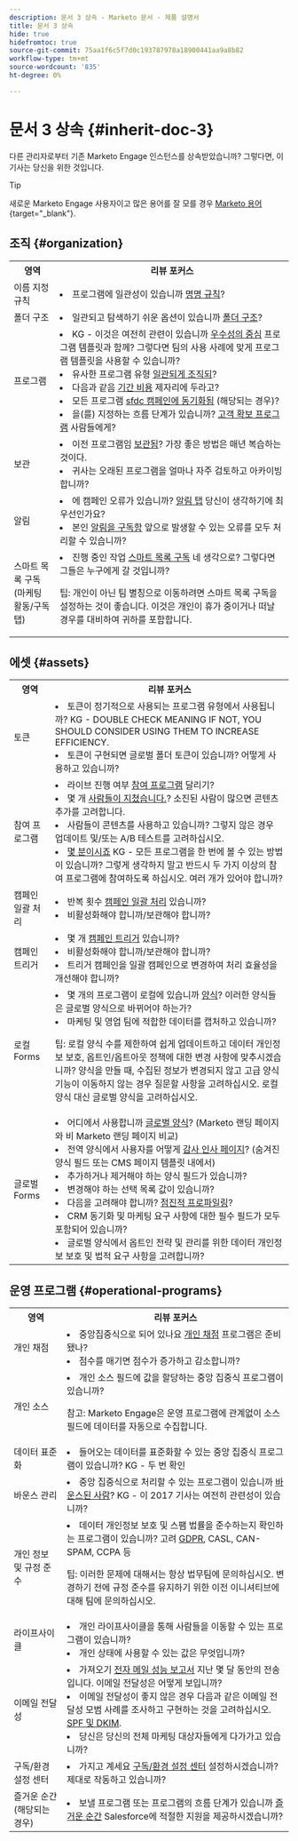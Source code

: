 ```yaml
---
description: 문서 3 상속 - Marketo 문서 - 제품 설명서
title: 문서 3 상속
hide: true
hidefromtoc: true
source-git-commit: 75aa1f6c5f7d0c193787978a18900441aa9a8b82
workflow-type: tm+mt
source-wordcount: '835'
ht-degree: 0%

---
```


# 문서 3 상속 {#inherit-doc-3}

다른 관리자로부터 기존 Marketo Engage 인스턴스를 상속받았습니까? 그렇다면, 이 기사는 당신을 위한 것입니다.

>[!TIP]
>
>새로운 Marketo Engage 사용자이고 많은 용어를 잘 모를 경우 [Marketo 용어](/help/marketo/getting-started/marketo-glossary.md){target="_blank"}.

## 조직 {#organization}

<table style="table-layout:auto"> 
 <tbody> 
  <tr> 
   <th>영역</th> 
   <th>리뷰 포커스</th>
  </tr> 
  <tr> 
   <td>이름 지정 규칙</td> 
   <td><li>프로그램에 일관성이 있습니까 <a href="/help/marketo/product-docs/core-marketo-concepts/programs/working-with-programs/best-practice-how-to-organize-your-programs.md#naming-schemes" target="_blank">명명 규칙</a>?</li></td>
  </tr>
  <tr> 
   <td>폴더 구조</td> 
   <td><li>일관되고 탐색하기 쉬운 옵션이 있습니까 <a href="/help/marketo/product-docs/core-marketo-concepts/programs/working-with-programs/best-practice-how-to-organize-your-programs.md#folders" target="_blank">폴더 구조</a>?</li></td>
  </tr>
  <tr> 
   <td>프로그램</td> 
   <td><li>KG - 이것은 여전히 관련이 있습니까 <a href="https://business.adobe.com/blog/perspectives/center-of-excellence-top-10-questions-to-ask-yourself" target="_blank">우수성의 중심</a> 프로그램 템플릿과 함께? 그렇다면 팀의 사용 사례에 맞게 프로그램 템플릿을 사용할 수 있습니까?</li>
<li>유사한 프로그램 유형 <a href="/help/marketo/product-docs/core-marketo-concepts/programs/working-with-programs/best-practice-how-to-organize-your-programs.md" target="_blank">일관되게 조직되</a>?</li>
<li>다음과 같음 <a href="/help/marketo/product-docs/core-marketo-concepts/programs/working-with-programs/understanding-period-costs.md" target="_blank">기간 비용</a> 제자리에 두라고?</li>
<li>모든 프로그램 <a href="/help/marketo/product-docs/crm-sync/salesforce-sync/sfdc-sync-details/how-to-match-program-statuses-and-salesforce-campaign-statuses-prior-to-sync.md" target="_blank">sfdc 캠페인에 동기화됨</a> (해당되는 경우)?</li>
<li>을(를) 지정하는 흐름 단계가 있습니까? <a href="/help/marketo/product-docs/core-marketo-concepts/programs/creating-programs/understanding-program-membership.md#acquisition-program" target="_blank">고객 확보 프로그램</a> 사람들에게?</li></td>
  </tr>
  <tr> 
   <td>보관</td> 
   <td><li>이전 프로그램임 <a href="/help/marketo/product-docs/core-marketo-concepts/miscellaneous/understanding-folders.md#archive-a-folder" target="_blank">보관됨</a>? 가장 좋은 방법은 매년 복습하는 것이다.</li>
<li>귀사는 오래된 프로그램을 얼마나 자주 검토하고 아카이빙합니까?</li></td>
  </tr>
  <tr> 
   <td>알림</td> 
   <td><li>에 캠페인 오류가 있습니까? <a href="/help/marketo/product-docs/core-marketo-concepts/miscellaneous/understanding-notifications/notification-types.md" target="_blank">알림 탭</a> 당신이 생각하기에 최우선인가요?</li>
<li>본인 <a href="/help/marketo/product-docs/core-marketo-concepts/miscellaneous/understanding-notifications.md#subscribe-to-notifications" target="_blank">알림을 구독함</a> 앞으로 발생할 수 있는 오류를 모두 처리할 수 있습니까?</li></td>
  </tr>
  <tr> 
   <td>스마트 목록 구독 
   <br/>(마케팅 활동/구독 탭)</td> 
   <td><li>진행 중인 작업 <a href="/help/marketo/product-docs/reporting/basic-reporting/report-subscriptions/subscribe-to-a-smart-list.md" target="_blank">스마트 목록 구독</a> 네 생각으로? 그렇다면 그들은 누구에게 갈 것입니까?</li>
<p>팁: 개인이 아닌 팀 별칭으로 이동하려면 스마트 목록 구독을 설정하는 것이 좋습니다. 이것은 개인이 휴가 중이거나 떠날 경우를 대비하여 귀하를 포함합니다.</td>
  </tr>
 </tbody> 
</table>

## 에셋 {#assets}

<table style="table-layout:auto"> 
 <tbody> 
  <tr> 
   <th>영역</th> 
   <th>리뷰 포커스</th>
  </tr> 
  <tr> 
   <td>토큰</td> 
   <td><li>토큰이 정기적으로 사용되는 프로그램 유형에서 사용됩니까? KG - DOUBLE CHECK MEANING IF NOT, YOU SHOULD CONSIDER USING THEM TO INCREASE EFFICIENCY.</li>
<li>토큰이 구현되면 글로벌 폴더 토큰이 있습니까? 어떻게 사용하고 있습니까?</li></td>
  </tr>
  <tr> 
   <td>참여 프로그램</td> 
   <td><li>라이브 진행 여부 <a href="/help/marketo/product-docs/email-marketing/drip-nurturing/creating-an-engagement-program/understanding-engagement-programs.md" target="_blank">참여 프로그램</a> 달리기?</li>
<li>몇 개 <a href="/help/marketo/product-docs/email-marketing/drip-nurturing/using-engagement-programs/people-who-have-exhausted-content.md" target="_blank">사람들이 지쳤습니다.</a>? 소진된 사람이 많으면 콘텐츠 추가를 고려합니다.</li>
<li>사람들이 콘텐츠를 사용하고 있습니까? 그렇지 않은 경우 업데이트 및/또는 A/B 테스트를 고려하십시오.</li>
<li><a href="/help/marketo/product-docs/email-marketing/drip-nurturing/using-engagement-programs/see-members-of-an-engagement-program.md" target="_blank">몇 분이시죠</a> KG - 모든 프로그램을 한 번에 볼 수 있는 방법이 있습니까? 그렇게 생각하지 말고 반드시 두 가지 이상의 참여 프로그램에 참여하도록 하십시오. 여러 개가 있어야 합니까?</li></td>
  </tr>
  <tr> 
   <td>캠페인 일괄 처리</td> 
   <td><li>반복 횟수 <a href="/help/marketo/product-docs/core-marketo-concepts/smart-campaigns/creating-a-smart-campaign/understanding-batch-and-trigger-smart-campaigns.md#batch-campaign" target="_blank">캠페인 일괄 처리</a> 있습니까?</li>
<li>비활성화해야 합니까/보관해야 합니까?</li></td>
  </tr>
   <tr> 
   <td>캠페인 트리거</td> 
   <td><li>몇 개 <a href="/help/marketo/product-docs/core-marketo-concepts/smart-campaigns/creating-a-smart-campaign/understanding-batch-and-trigger-smart-campaigns.md#trigger-campaign" target="_blank">캠페인 트리거</a> 있습니까?</li>
<li>비활성화해야 합니까/보관해야 합니까?</li>
<li>트리거 캠페인을 일괄 캠페인으로 변경하여 처리 효율성을 개선해야 합니까?</li></td>
  </tr>
  <tr>
   <td>로컬 Forms</td> 
   <td><li>몇 개의 프로그램이 로컬에 있습니까 <a href="/help/marketo/product-docs/demand-generation/forms/creating-a-form/create-a-form.md" target="_blank">양식</a>? 이러한 양식들은 글로벌 양식으로 바뀌어야 하는가?</li>
<li>마케팅 및 영업 팀에 적합한 데이터를 캡처하고 있습니까?</li>
<p>팁: 로컬 양식 수를 제한하여 쉽게 업데이트하고 데이터 개인정보 보호, 옵트인/옵트아웃 정책에 대한 변경 사항에 맞추시겠습니까? 양식을 만들 때, 수집된 정보가 변경되지 않고 고급 양식 기능이 이동하지 않는 경우 질문할 사항을 고려하십시오. 로컬 양식 대신 글로벌 양식을 고려하십시오.</td>
  </tr>
  <tr> 
   <td>글로벌 Forms</td> 
   <td><li>어디에서 사용합니까 <a href="/help/marketo/product-docs/administration/settings/global-form-validation-rules.md" target="_blank">글로벌 양식</a>? (Marketo 랜딩 페이지와 비 Marketo 랜딩 페이지 비교)</li>
<li>전역 양식에서 사용자를 어떻게 <a href="/help/marketo/product-docs/demand-generation/forms/creating-a-form/set-a-form-thank-you-page.md" target="_blank">감사 인사 페이지</a>? (숨겨진 양식 필드 또는 CMS 페이지 템플릿 내에서)</li>
<li>추가하거나 제거해야 하는 양식 필드가 있습니까?</li>
<li>변경해야 하는 선택 목록 값이 있습니까?</li>
<li>다음을 고려해야 합니까? <a href="/help/marketo/product-docs/demand-generation/forms/form-actions/configure-form-progressive-profiling.md" target="_blank">점진적 프로파일링</a>?</li>
<li>CRM 동기화 및 마케팅 요구 사항에 대한 필수 필드가 모두 포함되어 있습니까?</li>
<li>글로벌 양식에서 옵트인 전략 및 관리를 위한 데이터 개인정보 보호 및 법적 요구 사항을 고려합니까?</li></td>
  </tr>
 </tbody> 
</table>

## 운영 프로그램 {#operational-programs}

<table style="table-layout:auto"> 
 <tbody> 
  <tr> 
   <th>영역</th> 
   <th>리뷰 포커스</th>
  </tr> 
  <tr> 
   <td>개인 채점</td> 
   <td><li>중앙집중식으로 되어 있나요 <a href="/help/marketo/getting-started/quick-wins/simple-scoring.md" target="_blank">개인 채점</a> 프로그램은 준비됐나?</li>
<li>점수를 매기면 점수가 증가하고 감소합니까?</li></td>
  </tr>
  <tr> 
   <td>개인 소스</td> 
   <td><li>개인 소스 필드에 값을 할당하는 중앙 집중식 프로그램이 있습니까?</li>
<p>참고: Marketo Engage은 운영 프로그램에 관계없이 소스 필드에 데이터를 자동으로 수집합니다.</td>
  </tr>
  <tr> 
   <td>데이터 표준화</td> 
   <td><li>들어오는 데이터를 표준화할 수 있는 중앙 집중식 프로그램이 있습니까? KG - 두 번 확인</li></td>
  </tr>
  <tr> 
   <td>바운스 관리</td> 
   <td><li>중앙 집중식으로 처리할 수 있는 프로그램이 있습니까 <a href="https://nation.marketo.com/t5/product-blogs/data-management-best-practices-resources-for-managing-bounces/ba-p/243512" target="_blank">바운스된 사람</a>? KG - 이 2017 기사는 여전히 관련성이 있습니까?</li></td>
  </tr>
  <tr> 
   <td>개인 정보 및 규정 준수</td> 
   <td><li>데이터 개인정보 보호 및 스팸 법률을 준수하는지 확인하는 프로그램이 있습니까? 고려 <a href="https://business.adobe.com/resources/ebooks/the-gdpr-and-the-marketer.html" target="_blank">GDPR</a>, CASL, CAN-SPAM, CCPA 등</li>
<p>팁: 이러한 문제에 대해서는 항상 법무팀에 문의하십시오. 변경하기 전에 규정 준수를 유지하기 위한 이전 이니셔티브에 대해 팀에 문의하십시오.</td>
  </tr>
  <tr> 
   <td>라이프사이클</td> 
   <td><li>개인 라이프사이클을 통해 사람들을 이동할 수 있는 프로그램이 있습니까?</li>
<li>개인 상태에 사용할 수 있는 값은 무엇입니까?</li></td>
  </tr>
  <tr> 
   <td>이메일 전달성</td> 
   <td><li>가져오기 <a href="/help/marketo/product-docs/email-marketing/email-programs/email-program-data/email-performance-report.md" target="_blank">전자 메일 성능 보고서</a> 지난 몇 달 동안의 전송입니다. 이메일 전달성은 어떻게 보입니까?</li>
<li>이메일 전달성이 좋지 않은 경우 다음과 같은 이메일 전달성 모범 사례를 조사하고 구현하는 것을 고려하십시오. <a href="/help/marketo/product-docs/email-marketing/deliverability/set-up-spf-and-dkim-for-your-email-deliverability.md" target="_blank">SPF 및 DKIM</a>.</li>
<li>당신은 당신의 전체 마케팅 대상자들에게 다가가고 있습니까?</li></td>
  </tr>
  <tr> 
   <td>구독/환경 설정 센터</td> 
   <td><li>가지고 계세요 <a href="https://experienceleague.adobe.com/docs/marketo-learn/tutorials/lead-and-data-management/subscription-center-watch.html" target="_blank">구독/환경 설정 센터</a> 설정하시겠습니까? 제대로 작동하고 있습니까?</li></td>
  </tr>
  <tr> 
   <td>즐거운 순간(해당되는 경우)</td> 
   <td><li>보낼 프로그램 또는 프로그램의 흐름 단계가 있습니까 <a href="/help/marketo/product-docs/marketo-sales-insight/msi-for-salesforce/features/tabs-in-the-msi-panel/interesting-moments/interesting-moments-overview.md" target="_blank">즐거운 순간</a> Salesforce에 적절한 지원을 제공하시겠습니까?</li></td>
  </tr>
 </tbody> 
</table>
